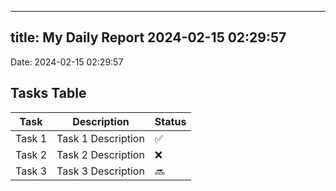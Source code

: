 
---
title: My Daily Report 2024-02-15 02:29:57
---

Date: 2024-02-15 02:29:57

## Tasks Table

| Task | Description | Status |
|------|-------------|--------|
| Task 1 | Task 1 Description | ✅ |
| Task 2 | Task 2 Description | ❌ |
| Task 3 | Task 3 Description | 🔜 |

